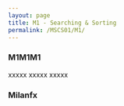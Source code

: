 ```yaml
---
layout: page
title: M1 - Searching & Sorting
permalink: /MSCS01/M1/
---
```


<h3>M1M1M1</h3>

xxxxx xxxxx xxxxx



<h3>Milanfx</h3>
